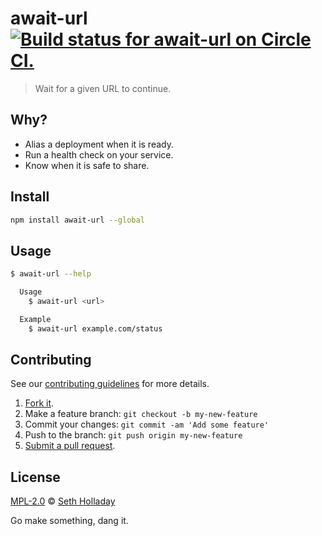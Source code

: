 # await-url [![Build status for await-url on Circle CI.](https://img.shields.io/circleci/project/sholladay/await-url/master.svg "Circle Build Status")](https://circleci.com/gh/sholladay/await-url "Await Url Builds")

> Wait for a given URL to continue.

## Why?

 - Alias a deployment when it is ready.
 - Run a health check on your service.
 - Know when it is safe to share.

## Install

```sh
npm install await-url --global
```

## Usage

```sh
$ await-url --help

  Usage
    $ await-url <url>

  Example
    $ await-url example.com/status
```

## Contributing

See our [contributing guidelines](https://github.com/sholladay/await-url/blob/master/CONTRIBUTING.md "The guidelines for participating in this project.") for more details.

1. [Fork it](https://github.com/sholladay/await-url/fork).
2. Make a feature branch: `git checkout -b my-new-feature`
3. Commit your changes: `git commit -am 'Add some feature'`
4. Push to the branch: `git push origin my-new-feature`
5. [Submit a pull request](https://github.com/sholladay/await-url/compare "Submit code to this project for review.").

## License

[MPL-2.0](https://github.com/sholladay/await-url/blob/master/LICENSE "The license for await-url.") © [Seth Holladay](http://seth-holladay.com "Author of await-url.")

Go make something, dang it.
